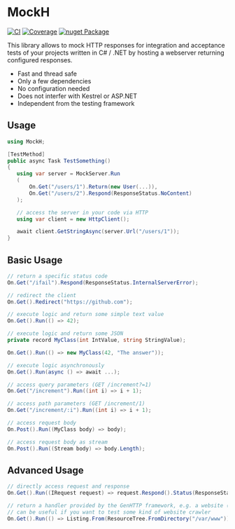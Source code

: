 # MockH

[![CI](https://github.com/Kaliumhexacyanoferrat/MockH/actions/workflows/ci.yml/badge.svg)](https://github.com/Kaliumhexacyanoferrat/MockH/actions/workflows/ci.yml) [![Coverage](https://sonarcloud.io/api/project_badges/measure?project=Kaliumhexacyanoferrat_MockH&metric=coverage)](https://sonarcloud.io/summary/new_code?id=Kaliumhexacyanoferrat_MockH) [![nuget Package](https://img.shields.io/nuget/v/MockH.svg)](https://www.nuget.org/packages/MockH/)

This library allows to mock HTTP responses for integration and acceptance tests of your projects written in C# / .NET by hosting a webserver returning configured responses.

- Fast and thread safe
- Only a few dependencies
- No configuration needed
- Does not interfer with Kestrel or ASP.NET
- Independent from the testing framework

## Usage

```csharp
using MockH;

[TestMethod]
public async Task TestSomething() 
{
   using var server = MockServer.Run
   (
       On.Get("/users/1").Return(new User(...)),
       On.Get("/users/2").Respond(ResponseStatus.NoContent)
   );

   // access the server in your code via HTTP
   using var client = new HttpClient();

   await client.GetStringAsync(server.Url("/users/1"));
}
```

## Basic Usage

```csharp
// return a specific status code
On.Get("/ifail").Respond(ResponseStatus.InternalServerError);

// redirect the client
On.Get().Redirect("https://github.com");

// execute logic and return some simple text value
On.Get().Run(() => 42);

// execute logic and return some JSON
private record MyClass(int IntValue, string StringValue);

On.Get().Run(() => new MyClass(42, "The answer"));

// execute logic asynchronously
On.Get().Run(async () => await ...);

// access query parameters (GET /increment?=1)
On.Get("/increment").Run((int i) => i + 1);

// access path parameters (GET /increment/1)
On.Get("/increment/:i").Run((int i) => i + 1);

// access request body
On.Post().Run((MyClass body) => body);

// access request body as stream
On.Post().Run((Stream body) => body.Length);
```

## Advanced Usage

```csharp
// directly access request and response
On.Get().Run((IRequest request) => request.Respond().Status(ResponseStatus.BadRequest));

// return a handler provided by the GenHTTP framework, e.g. a website (see https://genhttp.org/documentation/content/)
// can be useful if you want to test some kind of website crawler
On.Get().Run(() => Listing.From(ResourceTree.FromDirectory("/var/www")));
```
